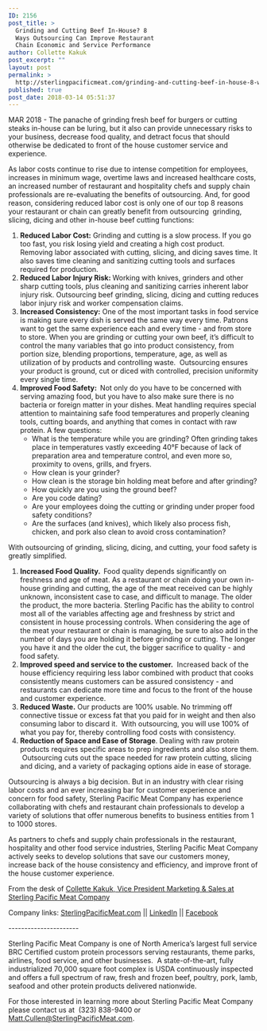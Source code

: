 ```yaml
---
ID: 2156
post_title: >
  Grinding and Cutting Beef In-House? 8
  Ways Outsourcing Can Improve Restaurant
  Chain Economic and Service Performance
author: Collette Kakuk
post_excerpt: ""
layout: post
permalink: >
  http://sterlingpacificmeat.com/grinding-and-cutting-beef-in-house-8-ways-outsourcing-can-improve-restaurant-chain-economic-and-service-performance/
published: true
post_date: 2018-03-14 05:51:37
---
```

<span style="font-weight: 400;">MAR 2018 - The panache of grinding fresh beef for burgers or cutting steaks in-house can be luring, but it also can provide unnecessary risks to your business, decrease food quality, and detract focus that should otherwise be dedicated to front of the house customer service and experience.</span>

<span style="font-weight: 400;">As labor costs continue to rise due to intense competition for employees, increases in minimum wage, overtime laws and increased healthcare costs, an increased number of restaurant and hospitality chefs and supply chain professionals are re-evaluating the benefits of outsourcing. And, for good reason, considering reduced labor cost is only one of our</span> <span style="font-weight: 400;">top 8 reasons your restaurant or chain can greatly benefit from outsourcing  grinding, slicing, dicing and other in-house beef cutting functions:</span>
<ol>
 	<li style="font-weight: 400;"><b>Reduced Labor Cost:</b><span style="font-weight: 400;"> Grinding and cutting is a slow process. If you go too fast, you risk losing yield and creating a high cost product. Removing labor associated with cutting, slicing, and dicing saves time. It also saves time cleaning and sanitizing cutting tools and surfaces required for production.   </span></li>
 	<li style="font-weight: 400;"><b>Reduced Labor Injury Risk: </b><span style="font-weight: 400;">Working with knives, grinders and other sharp cutting tools, plus cleaning and sanitizing carries inherent labor injury risk. Outsourcing beef grinding, slicing, dicing and cutting reduces labor injury risk and worker compensation claims.</span></li>
 	<li style="font-weight: 400;"><b>Increased Consistency:</b> <span style="font-weight: 400;">One of the most important tasks in food service is making sure every dish is served the same way every time. Patrons want to get the same experience each and every time - and from store to store. </span><span style="font-weight: 400;">When you are grinding or cutting your own beef, it’s difficult to control the many variables that go into product consistency, from portion size, blending proportions, temperature, age, as well as utilization of by products and controlling waste.  </span><span style="font-weight: 400;">Outsourcing ensures your product is ground, cut or diced with controlled, precision uniformity every single time.</span></li>
 	<li style="font-weight: 400;"><b>Improved Food Safety:  </b><span style="font-weight: 400;">Not only do you have to be concerned with serving amazing food, but you have to also make sure there is no bacteria or foreign matter in your dishes. </span><span style="font-weight: 400;">Meat handling requires special attention to maintaining safe food temperatures and properly cleaning tools, cutting boards, and anything that comes in contact with raw protein. A few questions:</span>
<ul>
 	<li style="font-weight: 400;"><span style="font-weight: 400;">What is the temperature while you are grinding? Often grinding takes place in temperatures vastly exceeding </span><span style="font-weight: 400;">40°F because of lack of preparation area and temperature control, and even more so, proximity to ovens, grills, and fryers.</span><span style="font-weight: 400;">  </span></li>
 	<li style="font-weight: 400;"><span style="font-weight: 400;">How clean is your grinder? </span></li>
 	<li style="font-weight: 400;"><span style="font-weight: 400;">How clean is the storage bin holding meat before and after grinding? </span></li>
 	<li style="font-weight: 400;"><span style="font-weight: 400;">How quickly are you using the ground beef? </span></li>
 	<li style="font-weight: 400;"><span style="font-weight: 400;">Are you code dating?</span></li>
 	<li style="font-weight: 400;"><span style="font-weight: 400;">Are your employees doing the cutting or grinding under proper food safety conditions?  </span></li>
 	<li style="font-weight: 400;"><span style="font-weight: 400;">Are the surfaces (and knives), which likely also process fish, chicken, and pork also clean to avoid cross contamination? </span></li>
</ul>
</li>
</ol>
<span style="font-weight: 400;">With outsourcing of grinding, slicing, dicing, and cutting, your food safety is greatly simplified. </span>
<ol>
 	<li style="font-weight: 400;"><b>Increased Food Quality. </b><b> </b><span style="font-weight: 400;">Food quality depends significantly on freshness and age of meat. As a restaurant or chain doing your own in-house grinding and cutting, the age of the meat received can be highly unknown, inconsistent case to case, and difficult to manage. The older the product, the more bacteria. Sterling Pacific has the ability to control most all of the variables affecting age and freshness by strict and consistent in house processing controls. When considering the age of the meat your restaurant or chain is managing, be sure to also add in the number of days you are holding it before grinding or cutting. The longer you have it and the older the cut, the bigger sacrifice to quality - and food safety.</span></li>
 	<li style="font-weight: 400;"><b>Improved speed and service to the customer.</b><span style="font-weight: 400;">  Increased back of the house efficiency requiring less labor combined with product that cooks consistently means customers can be assured consistency - and restaurants can dedicate more time and focus to the front of the house and customer experience.</span></li>
 	<li style="font-weight: 400;"><b>Reduced Waste.</b><span style="font-weight: 400;"> Our products are 100% usable. No trimming off connective tissue or excess fat that you paid for in weight and then also consuming labor to discard it.  With outsourcing, you will use 100% of what you pay for, thereby controlling food costs with consistency.</span></li>
 	<li style="font-weight: 400;"><b>Reduction of Space and Ease of Storage</b><span style="font-weight: 400;">. Dealing with raw protein products requires specific areas to prep ingredients and also store them.  Outsourcing cuts out the space needed for raw protein cutting, slicing and dicing, and a variety of packaging options aide in ease of storage.</span></li>
</ol>
<span style="font-weight: 400;">Outsourcing is always a big decision. But in an industry with clear rising labor costs and an ever increasing bar for customer experience and concern for food safety, Sterling Pacific Meat Company has experience collaborating with chefs and restaurant chain professionals to develop a variety of solutions that offer numerous benefits to business entities from 1 to 1000 stores.</span>

<span style="font-weight: 400;">As partners to chefs and supply chain professionals in the restaurant, hospitality and other food service industries, Sterling Pacific Meat Company actively seeks to develop solutions that save our customers money, increase back of the house consistency and efficiency, and improve front of the house customer experience.</span>

<span style="font-weight: 400;">From the desk of </span><a href="https://www.linkedin.com/in/collette-kakuk/"><span style="font-weight: 400;">Collette Kakuk, Vice President Marketing &amp; Sales at Sterling Pacific Meat Company</span></a>

<span style="font-weight: 400;">Company links: </span><a href="http://www.sterlingpacificmeat.com"><span style="font-weight: 400;">SterlingPacificMeat.com</span></a><span style="font-weight: 400;"> || </span><a href="https://www.linkedin.com/company/4067187/"><span style="font-weight: 400;">LinkedIn</span></a><span style="font-weight: 400;"> || </span><a href="https://www.facebook.com/SterlingPacificMeatCompany/"><span style="font-weight: 400;">Facebook</span></a><span style="font-weight: 400;"> </span>

<span style="font-weight: 400;">----------------------</span>

<span style="font-weight: 400;">Sterling Pacific Meat Company is one of North America’s largest full service BRC Certified custom protein processors serving restaurants, theme parks, airlines, food service, and other businesses.  A state-of-the-art, fully industrialized 70,000 square foot complex is USDA continuously inspected and offers a full spectrum of raw, fresh and frozen beef, poultry, pork, lamb, seafood and other protein products delivered nationwide. </span>

<span style="font-weight: 400;">For those interested in learning more about Sterling Pacific Meat Company please contact us at  </span><span style="font-weight: 400;">(323) 838-9400 or Matt.Cullen@SterlingPacificMeat.com.</span>